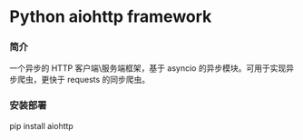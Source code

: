 # Python aiohttp framework

### 简介
一个异步的 HTTP 客户端\服务端框架，基于 asyncio 的异步模块。可用于实现异步爬虫，更快于 requests 的同步爬虫。

### 安装部署
pip install aiohttp








